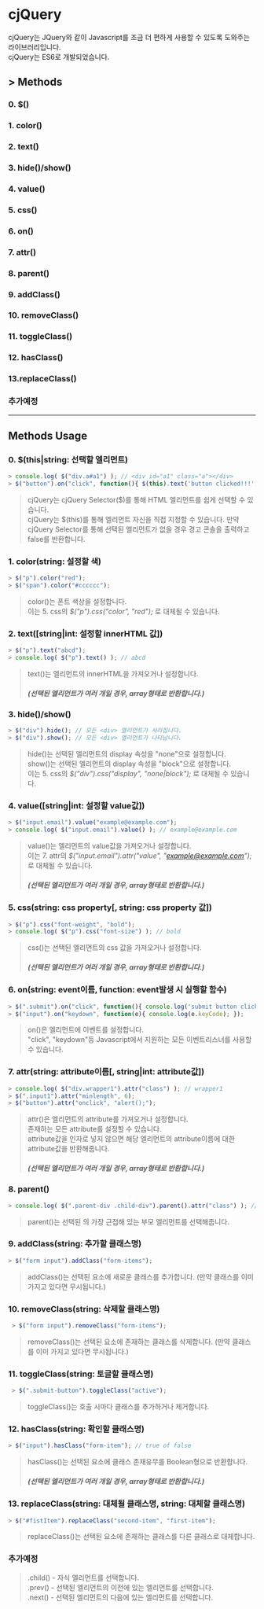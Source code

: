 # cjQuery
cjQuery는 JQuery와 같이 Javascript를 조금 더 편하게 사용할 수 있도록 도와주는 라이브러리입니다.<br>
cjQuery는 ES6로 개발되었습니다.

## > Methods
### 0. $()
### 1. color()
### 2. text()
### 3. hide()/show()
### 4. value()
### 5. css()
### 6. on()
### 7. attr()
### 8. parent()
### 9. addClass()
### 10. removeClass()
### 11. toggleClass()
### 12. hasClass()
### 13.replaceClass()
### 추가예정

***

## Methods Usage

### 0. $(this|string: 선택할 엘리먼트)
```javascript
> console.log( $("div.a#a1") ); // <div id="a1" class="a"></div>
> $("button").on("click", function(){ $(this).text('button clicked!!!'); });
```
> cjQuery는 cjQuery Selector($)를 통해 HTML 엘리먼트를 쉽게 선택할 수 있습니다.<br>
> cjQuery는 $(this)를 통해 엘리먼트 자신을 직접 지정할 수 있습니다.
> 만약 cjQuery Selector를 통해 선택된 엘리먼트가 없을 경우 경고 콘솔을 출력하고 false를 반환합니다.

### 1. color(string: 설정할 색)
```javascript
> $("p").color("red");
> $("span").color("#cccccc");
```
> color()는 폰트 색상을 설정합니다.<br>
> 이는 5. css의 _$("p").css("color", "red");_ 로 대체될 수 있습니다.<br>

### 2. text([string|int: 설정할 innerHTML 값])
```javascript
> $("p").text("abcd");
> console.log( $("p").text() ); // abcd
```
> text()는 엘리먼트의 innerHTML을 가져오거나 설정합니다.
> ##### (선택된 엘리먼트가 여러 개일 경우, array형태로 반환합니다.)


### 3. hide()/show()
```javascript
> $("div").hide(); // 모든 <div> 엘리먼트가 사라집니다.
> $("div").show(); // 모든 <div> 엘리먼트가 나타납니다.
```
> hide()는 선택된 엘리먼트의 display 속성을 "none"으로 설정합니다.<br>
> show()는 선택된 엘리먼트의 display 속성을 "block"으로 설정합니다.<br>
> 이는 5. css의 _$("div").css("display", "none|block");_ 로 대체될 수 있습니다.<br>

### 4. value([string|int: 설정할 value값])
```javascript
> $("input.email").value("example@example.com");
> console.log( $("input.email").value() ); // example@example.com
```
> value()는 엘리먼트의 value값을 가져오거나 설정합니다.<br>
> 이는 7. attr의 _$("input.email").attr("value", "example@example.com");_ 로 대체될 수 있습니다.
> ##### (선택된 엘리먼트가 여러 개일 경우, array형태로 반환합니다.)

### 5. css(string: css property[, string: css property 값])
```javascript
> $("p").css("font-weight", "bold");
> console.log( $("p").css("font-size") ); // bold
```
> css()는 선택된 엘리먼트의 css 값을 가져오거나 설정합니다.
> ##### (선택된 엘리먼트가 여러 개일 경우, array형태로 반환합니다.)

### 6. on(string: event이름, function: event발생 시 실행할 함수)
```javascript
> $(".submit").on("click", function(){ console.log('submit button clicked'); });
> $("input").on("keydown", function(e){ console.log(e.keyCode); });
```
> on()은 엘리먼트에 이벤트를 설정합니다.<br>
> "click", "keydown"등 Javascript에서 지원하는 모든 이벤트리스너를 사용할 수 있습니다.

### 7. attr(string: attribute이름[, string|int: attribute값])
``` javascript
> console.log( $("div.wrapper1").attr("class") ); // wrapper1
> $(".input1").attr("minlength", 6);
> $("button").attr("onclick", "alert();");
```
> attr()은 엘리먼트의 attribute를 가져오거나 설정합니다.<br>
> 존재하는 모든 attribute를 설정할 수 있습니다.<br>
> attribute값을 인자로 넣지 않으면 해당 엘리먼트의 attribute이름에 대한 attribute값을 반환해줍니다.
> ##### (선택된 엘리먼트가 여러 개일 경우, array형태로 반환합니다.)

### 8. parent()
```javascript
> console.log( $(".parent-div .child-div").parent().attr("class") ); // parent-div
```
> parent()는 선택된 의 가장 근접해 있는 부모 엘리먼트를 선택해줍니다.

### 9. addClass(string: 추가할 클래스명)
```javascript
> $("form input").addClass("form-items");
```
> addClass()는 선택된 요소에 새로운 클래스를 추가합니다. (만약 클래스를 이미 가지고 있다면 무시됩니다.)

### 10. removeClass(string: 삭제할 클래스명)
```javascript
 > $("form input").removeClass("form-items");
```
> removeClass()는 선택된 요소에 존재하는 클래스를 삭제합니다. (만약 클래스를 이미 가지고 있다면 무시됩니다.)

### 11. toggleClass(string: 토글할 클래스명)
```javascript
 > $(".submit-button").toggleClass("active");
```
> toggleClass()는 호출 시마다 클래스를 추가하거나 제거합니다.

### 12. hasClass(string: 확인할 클래스명)
```javascript
> $("input").hasClass("form-item"); // true of false
```
> hasClass()는 선택된 요소에 클래스 존재유무를 Boolean형으로 반환합니다.
> ##### (선택된 엘리먼트가 여러 개일 경우, array형태로 반환합니다.)

### 13. replaceClass(string: 대체될 클래스명, string: 대체할 클래스명)
```javascript
> $("#fistItem").replaceClass("second-item", "first-item");
```
> replaceClass()는 선택된 요소에 존재하는 클래스를 다른 클래스로 대체합니다.

### 추가예정
> .child() - 자식 엘리먼트를 선택합니다.<br>
> .prev() - 선택된 엘리먼트의 이전에 있는 엘리먼트를 선택합니다.<br>
> .next() - 선택된 엘리먼트의 다음에 있는 엘리먼트를 선택합니다.<br>
